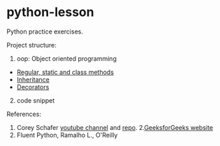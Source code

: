 # python-lesson
Python practice exercises.

Project structure:

1. oop: Object oriented programming    
* [Regular, static and class methods](https://github.com/pkaf/python-lesson/blob/main/oop/class_method.ipynb)
* [Inheritance](https://github.com/pkaf/python-lesson/blob/main/oop/inheritance.ipynb)
* [Decorators](https://github.com/pkaf/python-lesson/blob/main/oop/decorators.ipynb)

2. code snippet


References:
1. Corey Schafer [youtube channel](https://www.youtube.com/channel/UCCezIgC97PvUuR4_gbFUs5g) and [repo](https://github.com/CoreyMSchafer/code_snippets).
2.[GeeksforGeeks website](https://www.geeksforgeeks.org)
3. Fluent Python, Ramalho L., O'Reilly  
